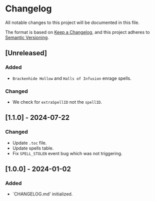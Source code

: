 # Changelog

All notable changes to this project will be documented in this file.

The format is based on [Keep a Changelog](https://keepachangelog.com/en/1.0.0/),
and this project adheres to [Semantic Versioning](https://semver.org/spec/v2.0.0.html).

## [Unreleased]

### Added

-   `Brackenhide Hollow` and `Halls of Infusion` enrage spells.

### Changed

-   We check for `extraSpellID` not the `spellID`.

## [1.1.0] - 2024-07-22

### Changed

-   Update `.toc` file.
-   Update spells table.
-   Fix `SPELL_STOLEN` event bug which was not triggering.

## [1.0.0] - 2024-01-02

### Added

-   `CHANGELOG.md' initialized.
